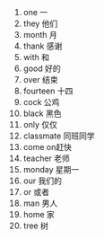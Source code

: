 1. one  一
2. they  他们
3. month  月
4. thank 感谢
5. with  和
6. good  好的
7. over  结束
8. fourteen  十四
9. cock  公鸡
10. black  黑色
11. only  仅仅
12. classmate  同班同学
13. come  on赶快
14. teacher  老师
15. monday  星期一
16. our  我们的
17. or  或者
18. man  男人
19. home  家
20. tree  树
